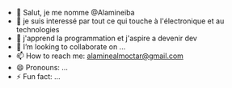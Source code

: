 - 👋 Salut, je me nomme @Alamineiba
- 👀 je suis interessé par tout ce qui touche à l'électronique et au technologies 
- 🌱 j'apprend la programmation et j'aspire a devenir dev
- 💞️ I’m looking to collaborate on ...
- 📫 How to reach me: alaminealmoctar@gmail.com
- 😄 Pronouns: ...
- ⚡ Fun fact: ...

<!---
Alamineiba/Alamineiba is a ✨ special ✨ repository because its `README.md` (this file) appears on your GitHub profile.
You can click the Preview link to take a look at your changes.
--->
